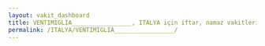 ```yaml
---
layout: vakit_dashboard
title: VENTIMIGLIA_________________, ITALYA için iftar, namaz vakitleri ve hava durumu - ilçe/eyalet seç
permalink: /ITALYA/VENTIMIGLIA_________________/
---
```


<script type="text/javascript">
  var GLOBAL_COUNTRY = 'ITALYA';
  var GLOBAL_CITY = 'VENTIMIGLIA_________________';
  var GLOBAL_STATE = '';
  var lat = 72;
  var lon = 21;
</script>
